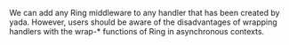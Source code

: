 We can add any Ring middleware to any handler that has been created by
yada. However, users should be aware of the disadvantages of wrapping
handlers with the wrap-* functions of Ring in asynchronous contexts.
